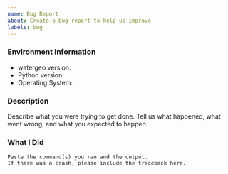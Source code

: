 ```yaml
---
name: Bug Report
about: Create a bug report to help us improve
labels: bug
---
```


<!-- Please search existing issues to avoid creating duplicates. -->

### Environment Information

-   watergeo version:
-   Python version:
-   Operating System:

### Description

Describe what you were trying to get done.
Tell us what happened, what went wrong, and what you expected to happen.

### What I Did

```
Paste the command(s) you ran and the output.
If there was a crash, please include the traceback here.
```
